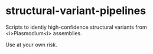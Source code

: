 # structural-variant-pipelines
Scripts to identiy high-confidence structural variants from &lt;i>Plasmodium&lt;i> assemblies.

Use at your own risk. 

